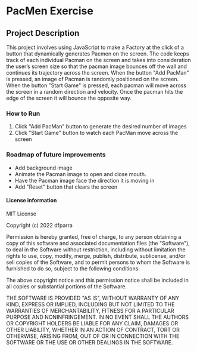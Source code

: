 # PacMen Exercise

## Project Description
This project involves using JavaScript to make a Factory at the click of a button that dynamically generates Pacmen on the screen. The code keeps track of each individual Pacman on the screen and takes into consideration the user’s screen size so that the pacman image bounces off the wall and continues its trajectory across the screen.
When the button "Add PacMan" is pressed, an image of Pacman is randomly positioned on the screen. 
When the button "Start Game" is pressed, each pacman will move across the screen in a random direction and velocity.
Once the pacman hits the edge of the screen it will bounce the opposite way. 

### How to Run
1. Click "Add PacMan" button to generate the desired number of images
2. Click "Start Game" button to watch each PacMan move across the screen

### Roadmap of future improvements
* Add background image
* Animate the Pacman image to open and close mouth.
* Have the Pacman image face the direction it is moving in
* Add "Reset" button that clears the screen



#### License information
MIT License

Copyright (c) 2022 dfparra

Permission is hereby granted, free of charge, to any person obtaining a copy
of this software and associated documentation files (the "Software"), to deal
in the Software without restriction, including without limitation the rights
to use, copy, modify, merge, publish, distribute, sublicense, and/or sell
copies of the Software, and to permit persons to whom the Software is
furnished to do so, subject to the following conditions:

The above copyright notice and this permission notice shall be included in all
copies or substantial portions of the Software.

THE SOFTWARE IS PROVIDED "AS IS", WITHOUT WARRANTY OF ANY KIND, EXPRESS OR
IMPLIED, INCLUDING BUT NOT LIMITED TO THE WARRANTIES OF MERCHANTABILITY,
FITNESS FOR A PARTICULAR PURPOSE AND NONINFRINGEMENT. IN NO EVENT SHALL THE
AUTHORS OR COPYRIGHT HOLDERS BE LIABLE FOR ANY CLAIM, DAMAGES OR OTHER
LIABILITY, WHETHER IN AN ACTION OF CONTRACT, TORT OR OTHERWISE, ARISING FROM,
OUT OF OR IN CONNECTION WITH THE SOFTWARE OR THE USE OR OTHER DEALINGS IN THE
SOFTWARE.
